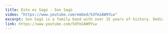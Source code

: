 ```yaml
---
title: Esto es Sagú - Son Sagú
video: "https://www.youtube.com/embed/5dfm1AW9YLw"
excerpt: Son Sagú is a family band with over 15 years of history. Dedicated to the Andean peasant folklore of Colombia’s central high plains, we specialize in a genre known as [Carranga](https://es.wikipedia.org/wiki/Carranga). During the pandemic, we composed and recorded this original song, inspired by the landscapes and traditions of our parents’ and grandparents’ village.
link: https://www.youtube.com/5dfm1AW9YLw
---
```

